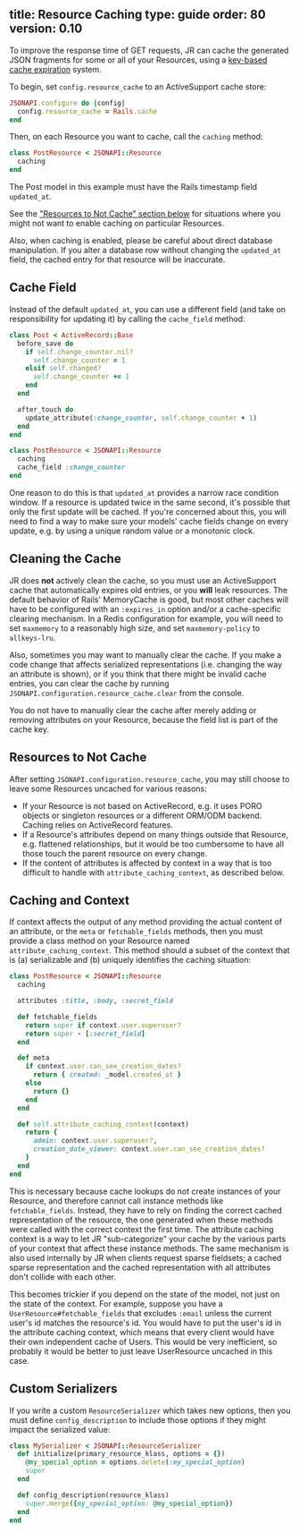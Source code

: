 title: Resource Caching
type: guide
order: 80
version: 0.10
---

To improve the response time of GET requests, JR can cache the generated JSON fragments for some or all of your Resources, using a [key-based cache expiration](https://signalvnoise.com/posts/3113-how-key-based-cache-expiration-works) system.

To begin, set `config.resource_cache` to an ActiveSupport cache store:

```ruby
JSONAPI.configure do |config|
  config.resource_cache = Rails.cache
end
```

Then, on each Resource you want to cache, call the `caching` method:

```ruby
class PostResource < JSONAPI::Resource
  caching
end
```

The Post model in this example must have the Rails timestamp field `updated_at`.

See the ["Resources to Not Cache" section below](#Resources-to-Not-Cache) for situations where you might not want to enable caching on particular Resources.

Also, when caching is enabled, please be careful about direct database manipulation. If you alter a database row without changing the `updated_at` field, the cached entry for that resource will be inaccurate.

## Cache Field

Instead of the default `updated_at`, you can use a different field (and take on responsibility for updating it) by calling the `cache_field` method:

```ruby
class Post < ActiveRecord::Base
  before_save do
    if self.change_counter.nil?
      self.change_counter = 1
    elsif self.changed?
      self.change_counter += 1
    end
  end

  after_touch do
    update_attribute(:change_counter, self.change_counter + 1)
  end
end

class PostResource < JSONAPI::Resource
  caching
  cache_field :change_counter
end
```

One reason to do this is that `updated_at` provides a narrow race condition window. If a resource is updated twice in the same second, it's possible that only the first update will be cached. If you're concerned about this, you will need to find a way to make sure your models' cache fields change on every update, e.g. by using a unique random value or a monotonic clock.

## Cleaning the Cache

JR does **not** actively clean the cache, so you must use an ActiveSupport cache that automatically expires old entries, or you **will** leak resources. The default behavior of Rails' MemoryCache is good, but most other caches will have to be configured with an `:expires_in` option and/or a cache-specific clearing mechanism. In a Redis configuration for example, you will need to set `maxmemory` to a reasonably high size, and set `maxmemory-policy` to `allkeys-lru`.

Also, sometimes you may want to manually clear the cache. If you make a code change that affects serialized representations (i.e. changing the way an attribute is shown), or if you think that there might be invalid cache entries, you can clear the cache by running `JSONAPI.configuration.resource_cache.clear` from the console.

You do not have to manually clear the cache after merely adding or removing attributes on your Resource, because the field list is part of the cache key.

## Resources to Not Cache

After setting `JSONAPI.configuration.resource_cache`, you may still choose to leave some Resources uncached for various reasons:

* If your Resource is not based on ActiveRecord, e.g. it uses PORO objects or singleton resources or a different ORM/ODM backend. Caching relies on ActiveRecord features.
* If a Resource's attributes depend on many things outside that Resource, e.g. flattened relationships, but it would be too cumbersome to have all those touch the parent resource on every change.
* If the content of attributes is affected by context in a way that is too difficult to handle with `attribute_caching_context`, as described below.

## Caching and Context

If context affects the output of any method providing the actual content of an attribute, or the `meta` or `fetchable_fields` methods, then you must provide a class method on your Resource named `attribute_caching_context`. This method should a subset of the context that is (a) serializable and (b) uniquely identifies the caching situation:

```ruby
class PostResource < JSONAPI::Resource
  caching

  attributes :title, :body, :secret_field

  def fetchable_fields
    return super if context.user.superuser?
    return super - [:secret_field]
  end

  def meta
    if context.user.can_see_creation_dates?
      return { created: _model.created_at }
    else
      return {}
    end
  end

  def self.attribute_caching_context(context)
    return {
      admin: context.user.superuser?,
      creation_date_viewer: context.user.can_see_creation_dates?
    }
  end
end

```

This is necessary because cache lookups do not create instances of your Resource, and therefore cannot call instance methods like `fetchable_fields`. Instead, they have to rely on finding the correct cached representation of the resource, the one generated when these methods were called with the correct context the first time. The attribute caching context is a way to let JR "sub-categorize" your cache by the various parts of your context that affect these instance methods. The same mechanism is also used internally by JR when clients request sparse fieldsets; a cached sparse representation and the cached representation with all attributes don't collide with each other.

This becomes trickier if you depend on the state of the model, not just on the state of the context. For example, suppose you have a `UserResource#fetchable_fields` that excludes `:email` unless the current user's id matches the resource's id. You would have to put the user's id in the attribute caching context, which means that every client would have their own independent cache of Users. This would be very inefficient, so probably it would be better to just leave UserResource uncached in this case.

## Custom Serializers

If you write a custom `ResourceSerializer` which takes new options, then you must define `config_description` to include those options if they might impact the serialized value:

```ruby
class MySerializer < JSONAPI::ResourceSerializer
  def initialize(primary_resource_klass, options = {})
    @my_special_option = options.delete(:my_special_option)
    super
  end

  def config_description(resource_klass)
    super.merge({my_special_option: @my_special_option})
  end
end
```
